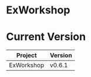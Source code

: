 # ExWorkshop

# Current Version
| Project    | Version |
|------------|---------|
| ExWorkshop | v0.6.1  |
